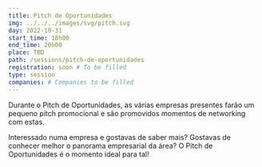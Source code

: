 ```yaml
---
title: Pitch de Oportunidades
img: ../../../images/svg/pitch.svg
day: 2022-10-31
start_time: 18h00
end_time: 20h00
place: TBD
path: /sessions/pitch-de-oportunidades
registration: soon # To be filled
type: session
companies: # Companies to be filled
---
```


Durante o Pitch de Oportunidades, as várias empresas presentes farão um pequeno pitch promocional e são promovidos momentos de networking com estas.

Interessado numa empresa e gostavas de saber mais? Gostavas de conhecer melhor o panorama empresarial da área? O Pitch de Oportunidades é o momento ideal para tal!
